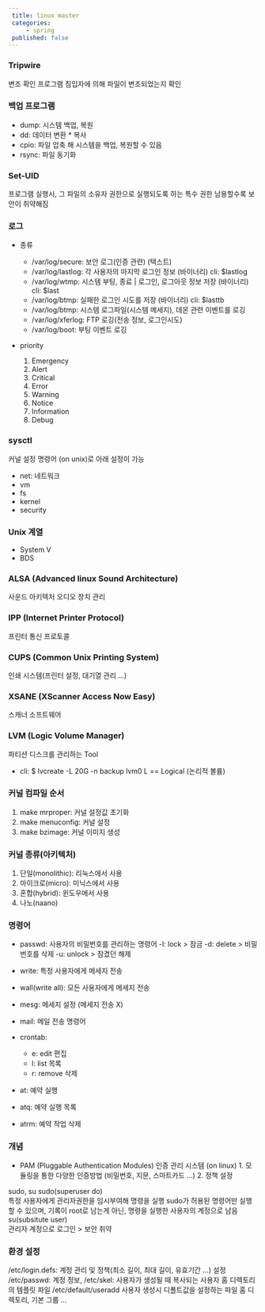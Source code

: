 ```yaml
---
 title: linux master
 categories: 
     - spring
 published: false
---
```




### Tripwire
변조 확인 프로그램
침입자에 의해 파일이 변조되었는지 확인 



### 백업 프로그램 
- dump: 시스템 백업, 복원 
- dd: 데이터 변환 * 복사
- cpio: 파일 압축 해 시스템을 백업, 복원할 수 있음
- rsync: 파일 동기화




### Set-UID
프로그램 실행시, 그 파일의 소유자 권한으로 실행되도록 하는 특수 권한
남용할수록 보안이 취약해짐





### 로그 
- 종류
    - /var/log/secure: 
        보안 로그(인증 관련) (텍스트)
    - /var/log/lastlog: 
        각 사용자의 마지막 로그인 정보 (바이너리)
        cli: $lastlog
    - /var/log/wtmp: 
        시스템 부팅, 종료 | 로그인, 로그아웃 정보 저장 (바이너리)
        cli: $last
    - /var/log/btmp: 
        실패한 로그인 시도를 저장 (바이너리)
        cli: $lasttb
    - /var/log/btmp: 
        시스템 로그파일(시스템 메세지), 데몬 관련 이벤트를 로깅
    - /var/log/xferlog: 
        FTP 로깅(전송 정보,  로그인시도)
    - /var/log/boot: 
        부팅 이벤트 로깅

- priority
    1. Emergency
    2. Alert 
    3. Critical
    4. Error
    5. Warning
    6. Notice
    7. Information
    8. Debug

### sysctl
커널 설정 명령어 (on unix)로 아래 설정이 가능
- net: 네트워크
- vm
- fs
- kernel
- security

### Unix 계열
- System V
- BDS

### ALSA (Advanced linux Sound Architecture)
사운드 아키텍처 
오디오 장치 관리


### IPP (Internet Printer Protocol)
프린터 통신 프로토콜


### CUPS (Common Unix Printing System)
인쇄 시스템(프린터 설정, 대기열 관리 ...)


### XSANE (XScanner Access Now Easy)
스캐너 소프트웨어




### LVM (Logic Volume Manager)
파티션 디스크를 관리하는 Tool
- cli: 
    $ lvcreate -L 20G -n backup lvm0
    L == Logical (논리적 볼륨)



### 커널 컴파일 순서 
1. make mrproper: 커널 설정값 초기화
2. make menuconfig: 커널 설정
3. make bzimage: 커널 이미지 생성 




### 커널 종류(아키텍처)
1. 단일(monolithic): 리눅스에서 사용
2. 마이크로(micro): 미닉스에서 사용
3. 혼합(hybrid): 윈도우에서 사용
4. 나노(naano)







### 명령어
- passwd: 사용자의 비밀번호를 관리하는 명령어
    -l: lock > 잠금
    -d: delete > 비밀번호를 삭제
    -u:  unlock > 잠겼던 해제 


- write:  특정 사용자에게 메세지 전송
- wall(write all): 모든 사용자에게 메세지 전송
- mesg: 메세지 설정 (메세지 전송 X)
- mail: 메일 전송 명령어

- crontab: 
    - e: edit 편집
    - l: list 목록
    - r: remove 삭제

- at: 예약 실행 
- atq: 예약 실행 목록
- atrm: 예약 작업 삭제




### 개념
- PAM (Pluggable Authentication Modules)
    인증 관리 시스템 (on linux)
        1. 모듈링을 통한 다양한 인증방법 (비밀번호, 지문, 스마트카드 ...)
        2. 정책 설정


sudo, su
    sudo(superuser do)  
        특정 사용자에게 관리자권한을 임시부여해 명령을 실행
        sudo가 허용된 명령어만 실행할 수 있으며, 기록이 root로 남는게 아닌, 명령을 실행한 사용자의 계정으로 남음
    su(subsitute user)  
        관리자 계정으로 로그인 > 보안 취약




### 환경 설정
/etc/login.defs:
    계정 관리 및 정책(최소 길이, 최대 길이, 유효기간 ...) 설정
/etc/passwd: 
    계정 정보, 
/etc/skel:
    사용자가 생성될 때 복사되는 사용자 홈 디렉토리의 템플릿 파일
/etc/default/useradd
    사용자 생성시 디폴트값을 설정하는 파일
    홈 디렉토리, 기본 그룹 ...















